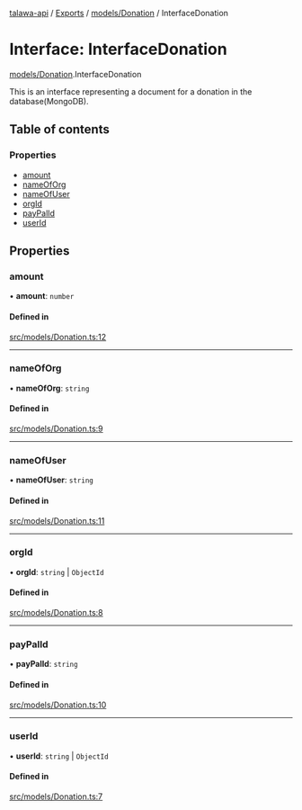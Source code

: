 [talawa-api](../README.md) / [Exports](../modules.md) / [models/Donation](../modules/models_Donation.md) / InterfaceDonation

# Interface: InterfaceDonation

[models/Donation](../modules/models_Donation.md).InterfaceDonation

This is an interface representing a document for a donation in the database(MongoDB).

## Table of contents

### Properties

- [amount](models_Donation.InterfaceDonation.md#amount)
- [nameOfOrg](models_Donation.InterfaceDonation.md#nameoforg)
- [nameOfUser](models_Donation.InterfaceDonation.md#nameofuser)
- [orgId](models_Donation.InterfaceDonation.md#orgid)
- [payPalId](models_Donation.InterfaceDonation.md#paypalid)
- [userId](models_Donation.InterfaceDonation.md#userid)

## Properties

### amount

• **amount**: `number`

#### Defined in

[src/models/Donation.ts:12](https://github.com/Nitya-Pasrija/talawa-api/blob/d3a6af9/src/models/Donation.ts#L12)

___

### nameOfOrg

• **nameOfOrg**: `string`

#### Defined in

[src/models/Donation.ts:9](https://github.com/Nitya-Pasrija/talawa-api/blob/d3a6af9/src/models/Donation.ts#L9)

___

### nameOfUser

• **nameOfUser**: `string`

#### Defined in

[src/models/Donation.ts:11](https://github.com/Nitya-Pasrija/talawa-api/blob/d3a6af9/src/models/Donation.ts#L11)

___

### orgId

• **orgId**: `string` \| `ObjectId`

#### Defined in

[src/models/Donation.ts:8](https://github.com/Nitya-Pasrija/talawa-api/blob/d3a6af9/src/models/Donation.ts#L8)

___

### payPalId

• **payPalId**: `string`

#### Defined in

[src/models/Donation.ts:10](https://github.com/Nitya-Pasrija/talawa-api/blob/d3a6af9/src/models/Donation.ts#L10)

___

### userId

• **userId**: `string` \| `ObjectId`

#### Defined in

[src/models/Donation.ts:7](https://github.com/Nitya-Pasrija/talawa-api/blob/d3a6af9/src/models/Donation.ts#L7)

